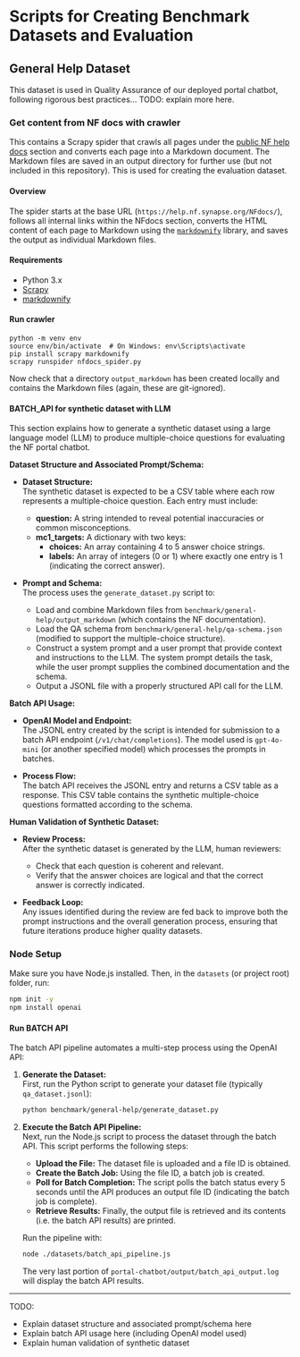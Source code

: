 # Scripts for Creating Benchmark Datasets and Evaluation 

## General Help Dataset

This dataset is used in Quality Assurance of our deployed portal chatbot, following rigorous best practices... TODO: explain more here.

### Get content from NF docs with crawler

This contains a Scrapy spider that crawls all pages under the [public NF help docs](https://help.nf.synapse.org/NFdocs/) section and converts each page into a Markdown document. The Markdown files are saved in an output directory for further use (but not included in this repository). This is used for creating the evaluation dataset.

#### Overview

The spider starts at the base URL (`https://help.nf.synapse.org/NFdocs/`), follows all internal links within the NFdocs section, converts the HTML content of each page to Markdown using the [`markdownify`](https://github.com/matthewwithanm/python-markdownify) library, and saves the output as individual Markdown files.

#### Requirements

- Python 3.x
- [Scrapy](https://scrapy.org/)
- [markdownify](https://github.com/matthewwithanm/python-markdownify)

#### Run crawler

```
python -m venv env
source env/bin/activate  # On Windows: env\Scripts\activate
pip install scrapy markdownify
scrapy runspider nfdocs_spider.py
```

Now check that a directory `output_markdown` has been created locally and contains the Markdown files (again, these are git-ignored).

#### BATCH_API for synthetic dataset with LLM

This section explains how to generate a synthetic dataset using a large language model (LLM) to produce multiple-choice questions for evaluating the NF portal chatbot.

**Dataset Structure and Associated Prompt/Schema:**

- **Dataset Structure:**  
  The synthetic dataset is expected to be a CSV table where each row represents a multiple-choice question. Each entry must include:
  - **question:** A string intended to reveal potential inaccuracies or common misconceptions.
  - **mc1_targets:** A dictionary with two keys:
    - **choices:** An array containing 4 to 5 answer choice strings.
    - **labels:** An array of integers (0 or 1) where exactly one entry is 1 (indicating the correct answer).

- **Prompt and Schema:**  
  The process uses the `generate_dataset.py` script to:
  - Load and combine Markdown files from `benchmark/general-help/output_markdown` (which contains the NF documentation).
  - Load the QA schema from `benchmark/general-help/qa-schema.json` (modified to support the multiple-choice structure).
  - Construct a system prompt and a user prompt that provide context and instructions to the LLM. The system prompt details the task, while the user prompt supplies the combined documentation and the schema.
  - Output a JSONL file with a properly structured API call for the LLM.

**Batch API Usage:**

- **OpenAI Model and Endpoint:**  
  The JSONL entry created by the script is intended for submission to a batch API endpoint (`/v1/chat/completions`). The model used is `gpt-4o-mini` (or another specified model) which processes the prompts in batches.
  
- **Process Flow:**  
  The batch API receives the JSONL entry and returns a CSV table as a response. This CSV table contains the synthetic multiple-choice questions formatted according to the schema.

**Human Validation of Synthetic Dataset:**

- **Review Process:**  
  After the synthetic dataset is generated by the LLM, human reviewers:
  - Check that each question is coherent and relevant.
  - Verify that the answer choices are logical and that the correct answer is correctly indicated.
  
- **Feedback Loop:**  
  Any issues identified during the review are fed back to improve both the prompt instructions and the overall generation process, ensuring that future iterations produce higher quality datasets.

### Node Setup

Make sure you have Node.js installed. Then, in the `datasets` (or project root) folder, run:

```bash
npm init -y
npm install openai
```

#### Run BATCH API

The batch API pipeline automates a multi-step process using the OpenAI API:

1. **Generate the Dataset:**  
   First, run the Python script to generate your dataset file (typically `qa_dataset.jsonl`):

   ```bash
   python benchmark/general-help/generate_dataset.py
   ```

2. **Execute the Batch API Pipeline:**  
   Next, run the Node.js script to process the dataset through the batch API. This script performs the following steps:
   - **Upload the File:** The dataset file is uploaded and a file ID is obtained.
   - **Create the Batch Job:** Using the file ID, a batch job is created.
   - **Poll for Batch Completion:** The script polls the batch status every 5 seconds until the API produces an output file ID (indicating the batch job is complete).
   - **Retrieve Results:** Finally, the output file is retrieved and its contents (i.e. the batch API results) are printed.

   Run the pipeline with:

   ```bash
   node ./datasets/batch_api_pipeline.js 
   ```

   The very last portion of `portal-chatbot/output/batch_api_output.log` will display the batch API results.

---
TODO:
- Explain dataset structure and associated prompt/schema here
- Explain batch API usage here (including OpenAI model used)
- Explain human validation of synthetic dataset

